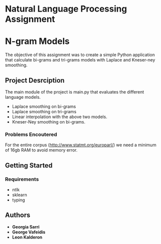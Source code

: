 # Natural Language Processing Assignment
# N-gram Models
The objective of this assignment was to create a simple Python application that calculate bi-grams and tri-grams models
with Laplace and Kneser-ney smoothing.

## Project Desrciption
The main module of the project is main.py that evaluates the different language models.
* Laplace smoothing on bi-grams
* Laplace smoothing on tri-grams
* Linear interpolation with the above two models.
* Kneser-Ney smoothing on bi-grams.

### Problems Encoutered
For the entire corpus (http://www.statmt.org/europarl/) we need a minimum of 16gb RAM to avoid memory error.

## Getting Started
### Requirements
* ntlk
* sklearn
* typing

## Authors
* **Georgia Sarri**
* **George Vafeidis**
* **Leon Kalderon**